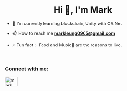 <h1 align="center">Hi 👋, I'm Mark</h1>

- 🌱 I’m currently learning blockchain, Unity with C#.Net

- 📫 How to reach me **markleung0905@gmail.com**

- ⚡ Fun fact :- Food and Music🎵 are the reasons to live.

<br>

<h3 align="left">Connect with me:</h3>
<p align="left">
  <a href="https://www.linkedin.com/in/gkmarkleung/" target="blank"><img align="center"
      src="https://raw.githubusercontent.com/rahuldkjain/github-profile-readme-generator/master/src/images/icons/Social/linked-in-alt.svg"
      alt="mark leung" height="30" width="40" /></a>
</p>
